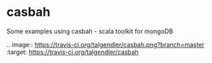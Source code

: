 casbah
======

Some examples using casbah - scala toolkit for mongoDB

.. image:: https://travis-ci.org/talgendler/casbah.png?branch=master
  :target: https://travis-ci.org/talgendler/casbah
